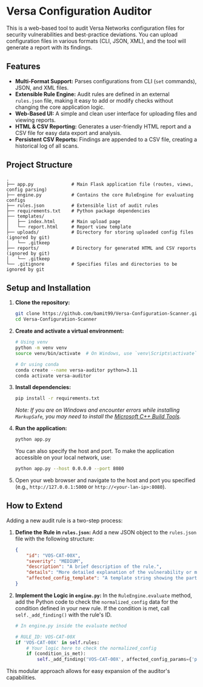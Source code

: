 # Versa Configuration Auditor

This is a web-based tool to audit Versa Networks configuration files for security vulnerabilities and best-practice deviations. You can upload configuration files in various formats (CLI, JSON, XML), and the tool will generate a report with its findings.

## Features

- **Multi-Format Support:** Parses configurations from CLI (`set` commands), JSON, and XML files.
- **Extensible Rule Engine:** Audit rules are defined in an external `rules.json` file, making it easy to add or modify checks without changing the core application logic.
- **Web-Based UI:** A simple and clean user interface for uploading files and viewing reports.
- **HTML & CSV Reporting:** Generates a user-friendly HTML report and a CSV file for easy data export and analysis.
- **Persistent CSV Reports:** Findings are appended to a CSV file, creating a historical log of all scans.

## Project Structure

```
.
├── app.py              # Main Flask application file (routes, views, config parsing)
├── engine.py           # Contains the core RuleEngine for evaluating configs
├── rules.json          # Extensible list of audit rules
├── requirements.txt    # Python package dependencies
├── templates/
│   ├── index.html      # Main upload page
│   └── report.html     # Report view template
├── uploads/            # Directory for storing uploaded config files (ignored by git)
│   └── .gitkeep
├── reports/            # Directory for generated HTML and CSV reports (ignored by git)
│   └── .gitkeep
└── .gitignore          # Specifies files and directories to be ignored by git
```

## Setup and Installation

1.  **Clone the repository:**
    ```bash
    git clone https://github.com/bamit99/Versa-Configuration-Scanner.git
    cd Versa-Configuration-Scanner
    ```

2.  **Create and activate a virtual environment:**
    ```bash
    # Using venv
    python -m venv venv
    source venv/bin/activate  # On Windows, use `venv\Scripts\activate`

    # Or using conda
    conda create --name versa-auditor python=3.11
    conda activate versa-auditor
    ```

3.  **Install dependencies:**
    ```bash
    pip install -r requirements.txt
    ```
    *Note: If you are on Windows and encounter errors while installing `MarkupSafe`, you may need to install the [Microsoft C++ Build Tools](https://visualstudio.microsoft.com/visual-cpp-build-tools/).*

4.  **Run the application:**
    ```bash
    python app.py
    ```
    You can also specify the host and port. To make the application accessible on your local network, use:
    ```bash
    python app.py --host 0.0.0.0 --port 8080
    ```

5.  Open your web browser and navigate to the host and port you specified (e.g., `http://127.0.0.1:5000` or `http://<your-lan-ip>:8080`).

## How to Extend

Adding a new audit rule is a two-step process:

1.  **Define the Rule in `rules.json`:**
    Add a new JSON object to the `rules.json` file with the following structure:
    ```json
    {
        "id": "VOS-CAT-00X",
        "severity": "MEDIUM",
        "description": "A brief description of the rule.",
        "details": "More detailed explanation of the vulnerability or misconfiguration and why it's a problem.",
        "affected_config_template": "A template string showing the part of the config that is affected, e.g., 'System > Services > {service_name}'"
    }
    ```

2.  **Implement the Logic in `engine.py`:**
    In the `RuleEngine.evaluate` method, add the Python code to check the `normalized_config` data for the condition defined in your new rule. If the condition is met, call `self._add_finding()` with the rule's ID.

    ```python
    # In engine.py inside the evaluate method

    # RULE_ID: VOS-CAT-00X
    if 'VOS-CAT-00X' in self.rules:
        # Your logic here to check the normalized_config
        if (condition_is_met):
            self._add_finding('VOS-CAT-00X', affected_config_params={'param': 'value'})
    ```

This modular approach allows for easy expansion of the auditor's capabilities.
